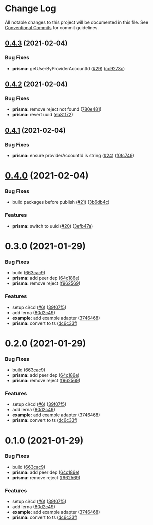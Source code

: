 # Change Log

All notable changes to this project will be documented in this file.
See [Conventional Commits](https://conventionalcommits.org) for commit guidelines.

## [0.4.3](https://github.com/nextauthjs/adapters/compare/@next-auth/prisma-adapter@0.4.2...@next-auth/prisma-adapter@0.4.3) (2021-02-04)


### Bug Fixes

* **prisma:** getUserByProviderAccountId ([#29](https://github.com/nextauthjs/adapters/issues/29)) ([cc9273c](https://github.com/nextauthjs/adapters/commit/cc9273c29c2c2145b60a0b1b26dc620e71df2182))





## [0.4.2](https://github.com/nextauthjs/adapters/compare/@next-auth/prisma-adapter@0.4.1...@next-auth/prisma-adapter@0.4.2) (2021-02-04)


### Bug Fixes

* **prisma:** remove reject not found ([780e481](https://github.com/nextauthjs/adapters/commit/780e481a466449efc1e407babbc7a925e0a8b27e))
* **prisma:** revert uuid ([eb81f72](https://github.com/nextauthjs/adapters/commit/eb81f72aa9730b2575200fd7604177b660a4b44d))





## [0.4.1](https://github.com/nextauthjs/adapters/compare/@next-auth/prisma-adapter@0.4.0...@next-auth/prisma-adapter@0.4.1) (2021-02-04)


### Bug Fixes

* **prisma:** ensure providerAccountId is string ([#24](https://github.com/nextauthjs/adapters/issues/24)) ([f0fc749](https://github.com/nextauthjs/adapters/commit/f0fc7499f678c964be5f67f5ee46096941d4371e))





# [0.4.0](https://github.com/nextauthjs/adapters/compare/@next-auth/prisma-adapter@0.3.0...@next-auth/prisma-adapter@0.4.0) (2021-02-04)


### Bug Fixes

* build packages before publish ([#21](https://github.com/nextauthjs/adapters/issues/21)) ([3b6db4c](https://github.com/nextauthjs/adapters/commit/3b6db4cdeb031f5c7a8e637172e048d7de2e036c))


### Features

* **prisma:** switch to uuid ([#20](https://github.com/nextauthjs/adapters/issues/20)) ([3efb47a](https://github.com/nextauthjs/adapters/commit/3efb47a710abc85e5f7267c5e9d9f083b6675a55))





# 0.3.0 (2021-01-29)


### Bug Fixes

* build ([663cac9](https://github.com/nextauthjs/adapters/commit/663cac98e47312692195bc5c176c6944219c96a4))
* **prisma:** add peer dep ([64c186e](https://github.com/nextauthjs/adapters/commit/64c186e48a6d865fe7df42e2cd75b143dba821a9))
* **prisma:** remove reject ([f962569](https://github.com/nextauthjs/adapters/commit/f9625697632f505553e041338df31afcf64a8a82))


### Features

* setup ci/cd ([#6](https://github.com/nextauthjs/adapters/issues/6)) ([39f07f5](https://github.com/nextauthjs/adapters/commit/39f07f546d4c664e470ada0c9a863be6548bda4c))
* add lerna ([80d2c49](https://github.com/nextauthjs/adapters/commit/80d2c495a2def1b40763a7ab2ac17000bf61f3a8))
* **example:** add example adapter ([3746468](https://github.com/nextauthjs/adapters/commit/3746468720894e81e5269bd09053362ce87df984))
* **prisma:** convert to ts ([dc6c33f](https://github.com/nextauthjs/adapters/commit/dc6c33f40c92d0148323339495189a9f32f5d588))





# 0.2.0 (2021-01-29)


### Bug Fixes

* build ([663cac9](https://github.com/nextauthjs/adapters/commit/663cac98e47312692195bc5c176c6944219c96a4))
* **prisma:** add peer dep ([64c186e](https://github.com/nextauthjs/adapters/commit/64c186e48a6d865fe7df42e2cd75b143dba821a9))
* **prisma:** remove reject ([f962569](https://github.com/nextauthjs/adapters/commit/f9625697632f505553e041338df31afcf64a8a82))


### Features

* setup ci/cd ([#6](https://github.com/nextauthjs/adapters/issues/6)) ([39f07f5](https://github.com/nextauthjs/adapters/commit/39f07f546d4c664e470ada0c9a863be6548bda4c))
* add lerna ([80d2c49](https://github.com/nextauthjs/adapters/commit/80d2c495a2def1b40763a7ab2ac17000bf61f3a8))
* **example:** add example adapter ([3746468](https://github.com/nextauthjs/adapters/commit/3746468720894e81e5269bd09053362ce87df984))
* **prisma:** convert to ts ([dc6c33f](https://github.com/nextauthjs/adapters/commit/dc6c33f40c92d0148323339495189a9f32f5d588))





# 0.1.0 (2021-01-29)


### Bug Fixes

* build ([663cac9](https://github.com/nextauthjs/adapters/commit/663cac98e47312692195bc5c176c6944219c96a4))
* **prisma:** add peer dep ([64c186e](https://github.com/nextauthjs/adapters/commit/64c186e48a6d865fe7df42e2cd75b143dba821a9))
* **prisma:** remove reject ([f962569](https://github.com/nextauthjs/adapters/commit/f9625697632f505553e041338df31afcf64a8a82))


### Features

* setup ci/cd ([#6](https://github.com/nextauthjs/adapters/issues/6)) ([39f07f5](https://github.com/nextauthjs/adapters/commit/39f07f546d4c664e470ada0c9a863be6548bda4c))
* add lerna ([80d2c49](https://github.com/nextauthjs/adapters/commit/80d2c495a2def1b40763a7ab2ac17000bf61f3a8))
* **example:** add example adapter ([3746468](https://github.com/nextauthjs/adapters/commit/3746468720894e81e5269bd09053362ce87df984))
* **prisma:** convert to ts ([dc6c33f](https://github.com/nextauthjs/adapters/commit/dc6c33f40c92d0148323339495189a9f32f5d588))

